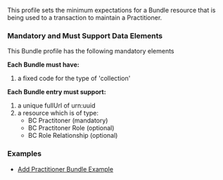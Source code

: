 
This profile sets the minimum expectations for a Bundle resource that is being used to a transaction to maintain a Practitioner.


### Mandatory and Must Support Data Elements

This Bundle profile has the following mandatory elements

**Each Bundle must have:**

1. a fixed code for the type of 'collection'

**Each Bundle entry must support:**

1.  a unique fullUrl of urn:uuid
2.  a resource which is of type: 
	*  BC Practitoner (mandatory)
	*  BC Practitoner Role (optional)
	*  BC Role Relationship (optional)

### Examples

- [Add Practitioner Bundle Example](Bundle-Example-AddPractitioner-Bundle.html)
